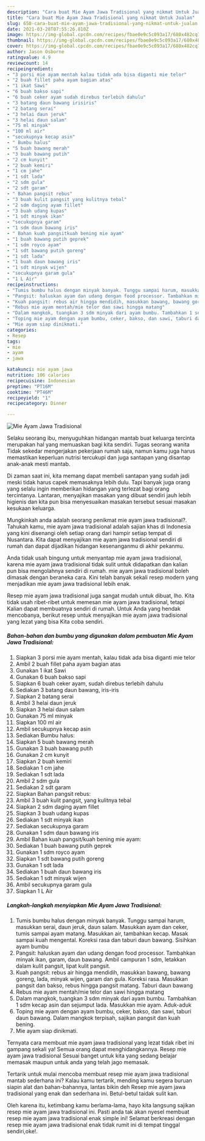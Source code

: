 ```yaml
---
description: "Cara buat Mie Ayam Jawa Tradisional yang nikmat Untuk Jualan"
title: "Cara buat Mie Ayam Jawa Tradisional yang nikmat Untuk Jualan"
slug: 650-cara-buat-mie-ayam-jawa-tradisional-yang-nikmat-untuk-jualan
date: 2021-03-28T07:55:26.810Z
image: https://img-global.cpcdn.com/recipes/fbae0e9c5c093a17/680x482cq70/mie-ayam-jawa-tradisional-foto-resep-utama.jpg
thumbnail: https://img-global.cpcdn.com/recipes/fbae0e9c5c093a17/680x482cq70/mie-ayam-jawa-tradisional-foto-resep-utama.jpg
cover: https://img-global.cpcdn.com/recipes/fbae0e9c5c093a17/680x482cq70/mie-ayam-jawa-tradisional-foto-resep-utama.jpg
author: Jason Osborne
ratingvalue: 4.9
reviewcount: 14
recipeingredient:
- "3 porsi mie ayam mentah kalau tidak ada bisa diganti mie telor"
- "2 buah fillet paha ayam bagian atas"
- "1 ikat Sawi"
- "6 buah bakso sapi"
- "6 buah ceker ayam sudah direbus terlebih dahulu"
- "3 batang daun bawang irisiris"
- "2 batang serai"
- "3 helai daun jeruk"
- "3 helai daun salam"
- "75 ml minyak"
- "100 ml air"
- "secukupnya kecap asin"
- " Bumbu halus"
- "5 buah bawang merah"
- "3 buah bawang putih"
- "2 cm kunyit"
- "2 buah kemiri"
- "1 cm jahe"
- "1 sdt lada"
- "2 sdm gula"
- "2 sdt garam"
- " Bahan pangsit rebus"
- "3 buah kulit pangsit yang kulitnya tebal"
- "2 sdm daging ayam fillet"
- "3 buah udang kupas"
- "1 sdt minyak ikan"
- "secukupnya garam"
- "1 sdm daun bawang iris"
- " Bahan kuah pangsitkuah bening mie ayam"
- "1 buah bawang putih geprek"
- "1 sdm royco ayam"
- "1 sdt bawang putih goreng"
- "1 sdt lada"
- "1 buah daun bawang iris"
- "1 sdt minyak wijen"
- "secukupnya garam gula"
- "1 L Air"
recipeinstructions:
- "Tumis bumbu halus dengan minyak banyak. Tunggu sampai harum, masukkan serai, daun jeruk, daun salam. Masukkan ayam dan ceker, tumis sampai ayam matang. Masukkan air, tambahkan kecap. Masak sampai kuah mengental. Koreksi rasa dan taburi daun bawang. Sisihkan ayam bumbu"
- "Pangsit: haluskan ayam dan udang dengan food processor. Tambahkan minyak ikan, garam, daun bawang. Ambil campuran 1 sdm, letakkan dalam kulit pangsit, lipat kulit pangsit."
- "Kuah pangsit: rebus air hingga mendidih, masukkan bawang, bawang goreng, lada, minyak wijen, garam dan gula. Koreksi rasa. Masukkan pangsit dan bakso, rebus hingga pangsit matang. Taburi daun bawang"
- "Rebus mie ayam mentah/mie telor dan sawi hingga matang"
- "Dalam mangkok, tuangkan 3 sdm minyak dari ayam bumbu. Tambahkan 1 sdm kecap asin dan sejumput lada. Masukkan mie ayam. Aduk-aduk"
- "Toping mie ayam dengan ayam bumbu, ceker, bakso, dan sawi, taburi daun bawang. Dalam mangkok terpisah, sajikan pangsit dan kuah bening."
- "Mie ayam siap dinikmati."
categories:
- Resep
tags:
- mie
- ayam
- jawa

katakunci: mie ayam jawa 
nutrition: 106 calories
recipecuisine: Indonesian
preptime: "PT16M"
cooktime: "PT46M"
recipeyield: "1"
recipecategory: Dinner

---
```



![Mie Ayam Jawa Tradisional](https://img-global.cpcdn.com/recipes/fbae0e9c5c093a17/680x482cq70/mie-ayam-jawa-tradisional-foto-resep-utama.jpg)

Selaku seorang ibu, menyuguhkan hidangan mantab buat keluarga tercinta merupakan hal yang memuaskan bagi kita sendiri. Tugas seorang  wanita Tidak sekedar mengerjakan pekerjaan rumah saja, namun kamu juga harus memastikan keperluan nutrisi tercukupi dan juga santapan yang disantap anak-anak mesti mantab.

Di zaman  saat ini, kita memang dapat membeli santapan yang sudah jadi meski tidak harus capek memasaknya lebih dulu. Tapi banyak juga orang yang selalu ingin memberikan hidangan yang terlezat bagi orang tercintanya. Lantaran, menyajikan masakan yang dibuat sendiri jauh lebih higienis dan kita pun bisa menyesuaikan masakan tersebut sesuai masakan kesukaan keluarga. 



Mungkinkah anda adalah seorang penikmat mie ayam jawa tradisional?. Tahukah kamu, mie ayam jawa tradisional adalah sajian khas di Indonesia yang kini disenangi oleh setiap orang dari hampir setiap tempat di Nusantara. Kita dapat menyajikan mie ayam jawa tradisional sendiri di rumah dan dapat dijadikan hidangan kesenanganmu di akhir pekanmu.

Anda tidak usah bingung untuk menyantap mie ayam jawa tradisional, karena mie ayam jawa tradisional tidak sulit untuk didapatkan dan kalian pun bisa mengolahnya sendiri di rumah. mie ayam jawa tradisional boleh dimasak dengan beraneka cara. Kini telah banyak sekali resep modern yang menjadikan mie ayam jawa tradisional lebih enak.

Resep mie ayam jawa tradisional juga sangat mudah untuk dibuat, lho. Kita tidak usah ribet-ribet untuk memesan mie ayam jawa tradisional, tetapi Kalian dapat membuatnya sendiri di rumah. Untuk Anda yang hendak mencobanya, berikut resep untuk menyajikan mie ayam jawa tradisional yang lezat yang bisa Kita coba sendiri.

<!--inarticleads1-->

##### Bahan-bahan dan bumbu yang digunakan dalam pembuatan Mie Ayam Jawa Tradisional:

1. Siapkan 3 porsi mie ayam mentah, kalau tidak ada bisa diganti mie telor
1. Ambil 2 buah fillet paha ayam bagian atas
1. Gunakan 1 ikat Sawi
1. Gunakan 6 buah bakso sapi
1. Siapkan 6 buah ceker ayam, sudah direbus terlebih dahulu
1. Sediakan 3 batang daun bawang, iris-iris
1. Siapkan 2 batang serai
1. Ambil 3 helai daun jeruk
1. Siapkan 3 helai daun salam
1. Gunakan 75 ml minyak
1. Siapkan 100 ml air
1. Ambil secukupnya kecap asin
1. Sediakan  Bumbu halus:
1. Siapkan 5 buah bawang merah
1. Gunakan 3 buah bawang putih
1. Gunakan 2 cm kunyit
1. Siapkan 2 buah kemiri
1. Sediakan 1 cm jahe
1. Sediakan 1 sdt lada
1. Ambil 2 sdm gula
1. Sediakan 2 sdt garam
1. Siapkan  Bahan pangsit rebus:
1. Ambil 3 buah kulit pangsit, yang kulitnya tebal
1. Siapkan 2 sdm daging ayam fillet
1. Siapkan 3 buah udang kupas
1. Sediakan 1 sdt minyak ikan
1. Sediakan secukupnya garam
1. Gunakan 1 sdm daun bawang iris
1. Ambil  Bahan kuah pangsit/kuah bening mie ayam:
1. Sediakan 1 buah bawang putih geprek
1. Gunakan 1 sdm royco ayam
1. Siapkan 1 sdt bawang putih goreng
1. Gunakan 1 sdt lada
1. Sediakan 1 buah daun bawang iris
1. Sediakan 1 sdt minyak wijen
1. Ambil secukupnya garam gula
1. Siapkan 1 L Air




<!--inarticleads2-->

##### Langkah-langkah menyiapkan Mie Ayam Jawa Tradisional:

1. Tumis bumbu halus dengan minyak banyak. Tunggu sampai harum, masukkan serai, daun jeruk, daun salam. Masukkan ayam dan ceker, tumis sampai ayam matang. Masukkan air, tambahkan kecap. Masak sampai kuah mengental. Koreksi rasa dan taburi daun bawang. Sisihkan ayam bumbu
1. Pangsit: haluskan ayam dan udang dengan food processor. Tambahkan minyak ikan, garam, daun bawang. Ambil campuran 1 sdm, letakkan dalam kulit pangsit, lipat kulit pangsit.
1. Kuah pangsit: rebus air hingga mendidih, masukkan bawang, bawang goreng, lada, minyak wijen, garam dan gula. Koreksi rasa. Masukkan pangsit dan bakso, rebus hingga pangsit matang. Taburi daun bawang
1. Rebus mie ayam mentah/mie telor dan sawi hingga matang
1. Dalam mangkok, tuangkan 3 sdm minyak dari ayam bumbu. Tambahkan 1 sdm kecap asin dan sejumput lada. Masukkan mie ayam. Aduk-aduk
1. Toping mie ayam dengan ayam bumbu, ceker, bakso, dan sawi, taburi daun bawang. Dalam mangkok terpisah, sajikan pangsit dan kuah bening.
1. Mie ayam siap dinikmati.




Ternyata cara membuat mie ayam jawa tradisional yang lezat tidak ribet ini gampang sekali ya! Semua orang dapat menghidangkannya. Resep mie ayam jawa tradisional Sesuai banget untuk kita yang sedang belajar memasak maupun untuk anda yang telah jago memasak.

Tertarik untuk mulai mencoba membuat resep mie ayam jawa tradisional mantab sederhana ini? Kalau kamu tertarik, mending kamu segera buruan siapin alat dan bahan-bahannya, lantas bikin deh Resep mie ayam jawa tradisional yang enak dan sederhana ini. Betul-betul taidak sulit kan. 

Oleh karena itu, ketimbang kamu berlama-lama, hayo kita langsung sajikan resep mie ayam jawa tradisional ini. Pasti anda tak akan nyesel membuat resep mie ayam jawa tradisional enak simple ini! Selamat berkreasi dengan resep mie ayam jawa tradisional enak tidak rumit ini di tempat tinggal sendiri,oke!.

